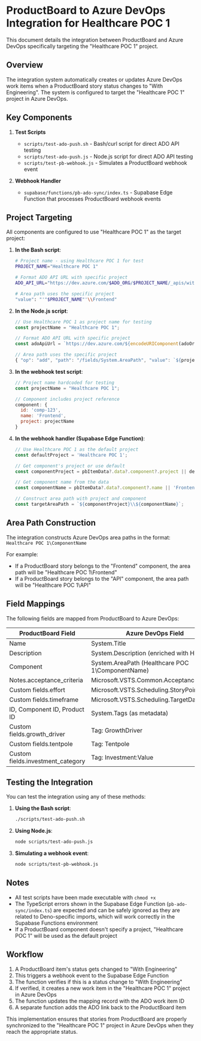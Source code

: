 # ProductBoard to Azure DevOps Integration for Healthcare POC 1

This document details the integration between ProductBoard and Azure DevOps specifically targeting the "Healthcare POC 1" project.

## Overview

The integration system automatically creates or updates Azure DevOps work items when a ProductBoard story status changes to "With Engineering". The system is configured to target the "Healthcare POC 1" project in Azure DevOps.

## Key Components

1. **Test Scripts**
   - `scripts/test-ado-push.sh` - Bash/curl script for direct ADO API testing
   - `scripts/test-ado-push.js` - Node.js script for direct ADO API testing
   - `scripts/test-pb-webhook.js` - Simulates a ProductBoard webhook event

2. **Webhook Handler**
   - `supabase/functions/pb-ado-sync/index.ts` - Supabase Edge Function that processes ProductBoard webhook events

## Project Targeting

All components are configured to use "Healthcare POC 1" as the target project:

1. **In the Bash script**:
   ```bash
   # Project name - using Healthcare POC 1 for test
   PROJECT_NAME="Healthcare POC 1"
   
   # Format ADO API URL with specific project
   ADO_API_URL="https://dev.azure.com/$ADO_ORG/$PROJECT_NAME/_apis/wit/workitems/\$${WORK_ITEM_TYPE}?api-version=6.0"
   
   # Area path uses the specific project
   "value": "'"$PROJECT_NAME"'\\Frontend"
   ```

2. **In the Node.js script**:
   ```javascript
   // Use Healthcare POC 1 as project name for testing
   const projectName = "Healthcare POC 1";
   
   // Format ADO API URL with specific project
   const adoApiUrl = `https://dev.azure.com/${encodeURIComponent(adoOrg)}/${encodeURIComponent(projectName)}/_apis/wit/workitems/$${encodeURIComponent(workItemType)}?api-version=6.0`;
   
   // Area path uses the specific project
   { "op": "add", "path": "/fields/System.AreaPath", "value": `${projectName}\\${simulatedPbItem.component.name}` }
   ```

3. **In the webhook test script**:
   ```javascript
   // Project name hardcoded for testing
   const projectName = "Healthcare POC 1";
   
   // Component includes project reference
   component: {
     id: 'comp-123',
     name: 'Frontend',
     project: projectName
   }
   ```

4. **In the webhook handler (Supabase Edge Function)**:
   ```typescript
   // Use Healthcare POC 1 as the default project
   const defaultProject = 'Healthcare POC 1';
   
   // Get component's project or use default
   const componentProject = pbItemData?.data?.component?.project || defaultProject;
   
   // Get component name from the data
   const componentName = pbItemData?.data?.component?.name || 'Frontend';
   
   // Construct area path with project and component
   const targetAreaPath = `${componentProject}\\${componentName}`;
   ```

## Area Path Construction

The integration constructs Azure DevOps area paths in the format: `Healthcare POC 1\ComponentName`

For example:
- If a ProductBoard story belongs to the "Frontend" component, the area path will be "Healthcare POC 1\Frontend"
- If a ProductBoard story belongs to the "API" component, the area path will be "Healthcare POC 1\API"

## Field Mappings

The following fields are mapped from ProductBoard to Azure DevOps:

| ProductBoard Field | Azure DevOps Field |
|-------------------|-------------------|
| Name | System.Title |
| Description | System.Description (enriched with HTML) |
| Component | System.AreaPath (Healthcare POC 1\ComponentName) |
| Notes.acceptance_criteria | Microsoft.VSTS.Common.AcceptanceCriteria |
| Custom fields.effort | Microsoft.VSTS.Scheduling.StoryPoints |
| Custom fields.timeframe | Microsoft.VSTS.Scheduling.TargetDate |
| ID, Component ID, Product ID | System.Tags (as metadata) |
| Custom fields.growth_driver | Tag: GrowthDriver |
| Custom fields.tentpole | Tag: Tentpole |
| Custom fields.investment_category | Tag: Investment:Value |

## Testing the Integration

You can test the integration using any of these methods:

1. **Using the Bash script**:
   ```bash
   ./scripts/test-ado-push.sh
   ```

2. **Using Node.js**:
   ```bash
   node scripts/test-ado-push.js
   ```

3. **Simulating a webhook event**:
   ```bash
   node scripts/test-pb-webhook.js
   ```

## Notes

- All test scripts have been made executable with `chmod +x`
- The TypeScript errors shown in the Supabase Edge Function (`pb-ado-sync/index.ts`) are expected and can be safely ignored as they are related to Deno-specific imports, which will work correctly in the Supabase Functions environment
- If a ProductBoard component doesn't specify a project, "Healthcare POC 1" will be used as the default project

## Workflow

1. A ProductBoard item's status gets changed to "With Engineering"
2. This triggers a webhook event to the Supabase Edge Function
3. The function verifies if this is a status change to "With Engineering"
4. If verified, it creates a new work item in the "Healthcare POC 1" project in Azure DevOps
5. The function updates the mapping record with the ADO work item ID
6. A separate function adds the ADO link back to the ProductBoard item

This implementation ensures that stories from ProductBoard are properly synchronized to the "Healthcare POC 1" project in Azure DevOps when they reach the appropriate status.

